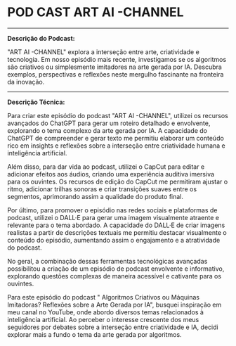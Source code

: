 # POD CAST ART AI -CHANNEL 

---

**Descrição do Podcast:**

"ART AI -CHANNEL" explora a interseção entre arte, criatividade e tecnologia. Em nosso episódio mais recente, investigamos se os algoritmos são criativos ou simplesmente imitadores na arte gerada por IA. Descubra exemplos, perspectivas e reflexões neste mergulho fascinante na fronteira da inovação.

--- 
**Descrição Técnica:**

Para criar este episódio do podcast "ART AI -CHANNEL", utilizei os recursos avançados do ChatGPT para gerar um roteiro detalhado e envolvente, explorando o tema complexo da arte gerada por IA. A capacidade do ChatGPT de compreender e gerar texto me permitiu elaborar um conteúdo rico em insights e reflexões sobre a interseção entre criatividade humana e inteligência artificial.

Além disso, para dar vida ao podcast, utilizei o CapCut para editar e adicionar efeitos aos áudios, criando uma experiência auditiva imersiva para os ouvintes. Os recursos de edição do CapCut me permitiram ajustar o ritmo, adicionar trilhas sonoras e criar transições suaves entre os segmentos, aprimorando assim a qualidade do produto final.

Por último, para promover o episódio nas redes sociais e plataformas de podcast, utilizei o DALL·E para gerar uma imagem visualmente atraente e relevante para o tema abordado. A capacidade do DALL·E de criar imagens realistas a partir de descrições textuais me permitiu destacar visualmente o conteúdo do episódio, aumentando assim o engajamento e a atratividade do podcast.

No geral, a combinação dessas ferramentas tecnológicas avançadas possibilitou a criação de um episódio de podcast envolvente e informativo, explorando questões complexas de maneira acessível e cativante para os ouvintes.

Para este episódio do podcast " Algoritmos Criativos ou Máquinas Imitadoras? Reflexões sobre a Arte Gerada por IA", busquei inspiração em meu canal no YouTube, onde abordo diversos temas relacionados à inteligência artificial. Ao perceber o interesse crescente dos meus seguidores por debates sobre a interseção entre criatividade e IA, decidi explorar mais a fundo o tema da arte gerada por algoritmos.


